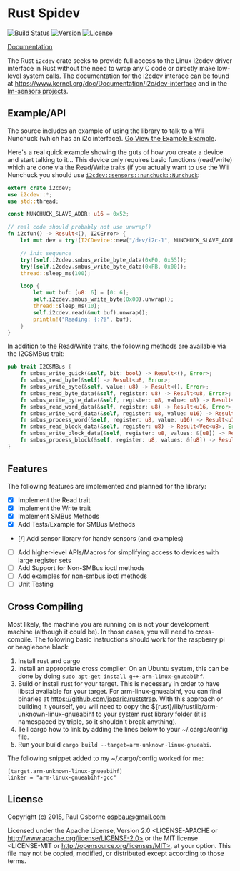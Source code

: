 Rust Spidev
===========

[![Build Status](https://travis-ci.org/rust-embedded/rust-i2cdev.svg?branch=master)](https://travis-ci.org/rust-embedded/rust-i2cdev)
[![Version](https://img.shields.io/crates/v/i2cdev.svg)](https://crates.io/crates/i2cdev)
[![License](https://img.shields.io/crates/l/i2cdev.svg)](https://github.com/rust-embedded/rust-i2cdev/blob/master/README.md#license)

[Documentation](https://rust-embedded.github.io/rust-i2cdev)

The Rust `i2cdev` crate seeks to provide full access to the Linux i2cdev
driver interface in Rust without the need to wrap any C code or directly make
low-level system calls.  The documentation for the i2cdev interace can
be found at https://www.kernel.org/doc/Documentation/i2c/dev-interface and
in the [lm-sensors projects](http://www.lm-sensors.org/).

Example/API
-----------

The source includes an example of using the library to talk to a Wii
Nunchuck (which has an i2c interface).
[Go View the Example Example](https://github.com/rust-embedded/rust-i2cdev/blob/master/examples/nunchuck.rs).

Here's a real quick example showing the guts of how you create a
device and start talking to it...  This device only requires basic
functions (read/write) which are done via the Read/Write traits (if
you actually want to use the Wii Nunchuck you should use
[`i2cdev::sensors::nunchuck::Nunchuck`][nunchuck]:

```rust
extern crate i2cdev;
use i2cdev::*;
use std::thread;

const NUNCHUCK_SLAVE_ADDR: u16 = 0x52;

// real code should probably not use unwrap()
fn i2cfun() -> Result<(), I2CError> {
    let mut dev = try!(I2CDevice::new("/dev/i2c-1", NUNCHUCK_SLAVE_ADDR));

    // init sequence
    try!(self.i2cdev.smbus_write_byte_data(0xF0, 0x55));
    try!(self.i2cdev.smbus_write_byte_data(0xFB, 0x00));
    thread::sleep_ms(100);

    loop {
        let mut buf: [u8: 6] = [0: 6];
        self.i2cdev.smbus_write_byte(0x00).unwrap();
        thread::sleep_ms(10);
        self.i2cdev.read(&mut buf).unwrap();
        println!("Reading: {:?}", buf);
    }
}
```

In addition to the Read/Write traits, the following methods are
available via the I2CSMBus trait:

```rust
pub trait I2CSMBus {
    fn smbus_write_quick(&self, bit: bool) -> Result<(), Error>;
    fn smbus_read_byte(&self) -> Result<u8, Error>;
    fn smbus_write_byte(&self, value: u8) -> Result<(), Error>;
    fn smbus_read_byte_data(&self, register: u8) -> Result<u8, Error>;
    fn smbus_write_byte_data(&self, register: u8, value: u8) -> Result<(), Error>;
    fn smbus_read_word_data(&self, register: u8) -> Result<u16, Error>;
    fn smbus_write_word_data(&self, register: u8, value: u16) -> Result<(), Error>;
    fn smbus_process_word(&self, register: u8, value: u16) -> Result<u16, Error>;
    fn smbus_read_block_data(&self, register: u8) -> Result<Vec<u8>, Error>;
    fn smbus_write_block_data(&self, register: u8, values: &[u8]) -> Result<(), Error>;
    fn smbus_process_block(&self, register: u8, values: &[u8]) -> Result<(), Error>;
}
```

[nunchuck]: http://rust-embedded.github.io/rust-i2cdev/i2cdev/sensors/nunchuck/struct.Nunchuck.html

Features
--------

The following features are implemented and planned for the library:

- [x] Implement the Read trait
- [x] Implement the Write trait
- [x] Implement SMBus Methods
- [x] Add Tests/Example for SMBus Methods
- [/] Add sensor library for handy sensors (and examples)
- [ ] Add higher-level APIs/Macros for simplifying access to devices
      with large register sets
- [ ] Add Support for Non-SMBus ioctl methods
- [ ] Add examples for non-smbus ioctl methods
- [ ] Unit Testing

Cross Compiling
---------------

Most likely, the machine you are running on is not your development
machine (although it could be).  In those cases, you will need to
cross-compile.  The following basic instructions should work for the
raspberry pi or beaglebone black:

1. Install rust and cargo
2. Install an appropriate cross compiler.  On an Ubuntu system, this
   can be done by doing `sudo apt-get install g++-arm-linux-gnueabihf`.
3. Build or install rust for your target.  This is necessary in order
   to have libstd available for your target.  For arm-linux-gnueabihf,
   you can find binaries at https://github.com/japaric/ruststrap.
   With this approach or building it yourself, you will need to copy
   the ${rust}/lib/rustlib/arm-unknown-linux-gnueabihf to your system
   rust library folder (it is namespaced by triple, so it shouldn't
   break anything).
4. Tell cargo how to link by adding the lines below to your
   ~/.cargo/config file.
5. Run your build `cargo build --target=arm-unknown-linux-gnueabi`.

The following snippet added to my ~/.cargo/config worked for me:

```
[target.arm-unknown-linux-gnueabihf]
linker = "arm-linux-gnueabihf-gcc"
```

License
-------

Copyright (c) 2015, Paul Osborne <ospbau@gmail.com>

Licensed under the Apache License, Version 2.0 <LICENSE-APACHE or
http://www.apache.org/license/LICENSE-2.0> or the MIT license
<LICENSE-MIT or http://opensource.org/licenses/MIT>, at your
option.  This file may not be copied, modified, or distributed
except according to those terms.
